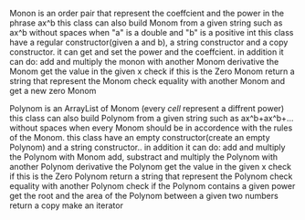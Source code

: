Monon is an order pair that represent the coeffcient and the power in the phrase ax^b
this class can also build Monom from a given string such as ax^b without spaces when "a" is a double and "b" is a positive int
this class have a regular constructor(given a and b), a string constructor and a copy constructor. it can get and set the power and the coeffcient.
in addition it can do:
add and multiply the monon with another Monom
derivative the Monom
get the value in the given x
check if this is the Zero Monom
return a string that represent the Monom
check equality with another Monom
and get a new zero Monom

 

Polynom is an ArrayList of Monom (every _cell_ represent a diffrent power)
this class can also build Polynom from a given string such as ax^b+ax^b+... without spaces when every Monom should be in accordence with the rules of the Monom.
this class have an empty constructor(create an empty Polynom) and a string constructor..
in addition it can do:
add and multiply the Polynom with Monom
add, substract and multiply the Polynom with another Polynom
derivative the Polynom
get the value in the given x
check if this is the Zero Polynom
return a string that represent the Polynom
check equality with another Polynom
check if the Polynom contains a given power
get the root and the area of the Polynom between a given two numbers
return a copy
make an iterator



